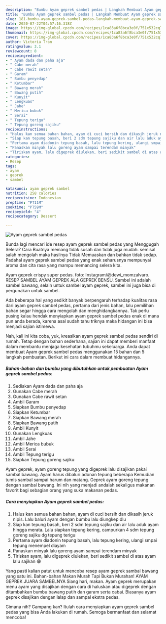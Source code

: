 ```yaml
---
description: "Bumbu Ayam geprek sambel pedas | Langkah Membuat Ayam geprek sambel pedas Yang Sempurna"
title: "Bumbu Ayam geprek sambel pedas | Langkah Membuat Ayam geprek sambel pedas Yang Sempurna"
slug: 181-bumbu-ayam-geprek-sambel-pedas-langkah-membuat-ayam-geprek-sambel-pedas-yang-sempurna
date: 2020-07-22T04:57:16.318Z
image: https://img-global.cpcdn.com/recipes/1ca83a6f8bca3e0f/751x532cq70/ayam-geprek-sambel-pedas-foto-resep-utama.jpg
thumbnail: https://img-global.cpcdn.com/recipes/1ca83a6f8bca3e0f/751x532cq70/ayam-geprek-sambel-pedas-foto-resep-utama.jpg
cover: https://img-global.cpcdn.com/recipes/1ca83a6f8bca3e0f/751x532cq70/ayam-geprek-sambel-pedas-foto-resep-utama.jpg
author: Victoria Tran
ratingvalue: 3.1
reviewcount: 8
recipeingredient:
- " Ayam dada dan paha aja"
- " Cabe merah"
- " Cabe rawit setan"
- " Garam"
- " Bumbu penyedap"
- " Ketumbar"
- " Bawang merah"
- " Bawang putih"
- " Kunyit"
- " Lengkuas"
- " Jahe"
- " Merica bubuk"
- " Serai"
- " Tepung terigu"
- " Tepung goreng sajiku"
recipeinstructions:
- "Halus kan semua bahan bahan, ayam di cuci bersih dan dikasih jeruk nipis. Lalu baluri ayam dengan bumbu lalu diungkep dlu"
- "Siap kan tepung basah, beri 2 sdm tepung sajiku dan air lalu aduk ayam hingga merata. Lalu siapkan tepung kering, campurkan 4 sdm tepung goreng sajiku dg tepung terigu"
- "Pertama ayam diadonin tepung basah, lalu tepung kering, ulangi smpai tepung menempel diayam"
- "Panaskan minyak lalu goreng ayam sampai terendam minyak"
- "Tiriskan ayam, lalu digeprek diulekan, beri sedikit sambel di atas ayam lalu sajikan 😁"
categories:
- Resep
tags:
- ayam
- geprek
- sambel

katakunci: ayam geprek sambel 
nutrition: 258 calories
recipecuisine: Indonesian
preptime: "PT11M"
cooktime: "PT59M"
recipeyield: "4"
recipecategory: Dessert

---
```



![Ayam geprek sambel pedas](https://img-global.cpcdn.com/recipes/1ca83a6f8bca3e0f/751x532cq70/ayam-geprek-sambel-pedas-foto-resep-utama.jpg)

Bunda lagi mencari ide resep ayam geprek sambel pedas yang Menggugah Selera? Cara Buatnya memang tidak susah dan tidak juga mudah. semisal salah mengolah maka hasilnya Tidak Memuaskan dan bahkan tidak sedap. Padahal ayam geprek sambel pedas yang enak seharusnya mempunyai aroma dan cita rasa yang mampu memancing selera kita.

Ayam geprek crispy super pedas. foto: Instagram/@dewi_momzalvaro. RESEP SAMBEL AYAM GEPREK ALA GEPREK BENSU. Sambel ini adalah sambel bawang, selain untuk sambel ayam geprek, sambel ini juga bisa di pergunakan untuk sambel.

Ada beberapa hal yang sedikit banyak berpengaruh terhadap kualitas rasa dari ayam geprek sambel pedas, pertama dari jenis bahan, lalu pemilihan bahan segar hingga cara mengolah dan menghidangkannya. Tak perlu pusing kalau hendak menyiapkan ayam geprek sambel pedas enak di mana pun anda berada, karena asal sudah tahu triknya maka hidangan ini bisa menjadi sajian istimewa.


Nah, kali ini kita coba, yuk, kreasikan ayam geprek sambel pedas sendiri di rumah. Tetap dengan bahan sederhana, sajian ini dapat memberi manfaat dalam membantu menjaga kesehatan tubuhmu sekeluarga. Anda dapat membuat Ayam geprek sambel pedas menggunakan 15 bahan dan 5 langkah pembuatan. Berikut ini cara dalam membuat hidangannya.

<!--inarticleads1-->

##### Bahan-bahan dan bumbu yang dibutuhkan untuk pembuatan Ayam geprek sambel pedas:

1. Sediakan  Ayam dada dan paha aja
1. Gunakan  Cabe merah
1. Gunakan  Cabe rawit setan
1. Ambil  Garam
1. Siapkan  Bumbu penyedap
1. Siapkan  Ketumbar
1. Siapkan  Bawang merah
1. Siapkan  Bawang putih
1. Ambil  Kunyit
1. Gunakan  Lengkuas
1. Ambil  Jahe
1. Ambil  Merica bubuk
1. Ambil  Serai
1. Ambil  Tepung terigu
1. Siapkan  Tepung goreng sajiku


Ayam geprek, ayam goreng tepung yang digeprek lalu disajikan pakai sambal bawang. Ayam harus dibaluri adonan tepung beberapa Kemudian tumis sambal sampai harum dan matang. Geprek ayam goreng tepung dengan sambal bawang. Ini nih yang menjadi andalah sekaligus makanan favorit bagi sebagian orang yang suka makanan pedas. 

<!--inarticleads2-->

##### Cara menyiapkan Ayam geprek sambel pedas:

1. Halus kan semua bahan bahan, ayam di cuci bersih dan dikasih jeruk nipis. Lalu baluri ayam dengan bumbu lalu diungkep dlu
1. Siap kan tepung basah, beri 2 sdm tepung sajiku dan air lalu aduk ayam hingga merata. Lalu siapkan tepung kering, campurkan 4 sdm tepung goreng sajiku dg tepung terigu
1. Pertama ayam diadonin tepung basah, lalu tepung kering, ulangi smpai tepung menempel diayam
1. Panaskan minyak lalu goreng ayam sampai terendam minyak
1. Tiriskan ayam, lalu digeprek diulekan, beri sedikit sambel di atas ayam lalu sajikan 😁


Yang pasti kalian patut untuk mencoba resep ayam geprek sambal bawang yang satu ini. Bahan-bahan Makan Murah Tapi Bukan Murahan! AYAM GEPREK JUARA SAMBELNYA Siang hari, makan. Ayam geprek merupakan menu ayam yang disajikan dengan cara di haluskan atau digeprek dengan ditambahkan bumbu bawang putih dan garam serta cabai. Biasanya ayam geprek disajikan dengan lalap dan sampal ekstra pedas. 

Gimana nih? Gampang kan? Itulah cara menyiapkan ayam geprek sambel pedas yang bisa Anda lakukan di rumah. Semoga bermanfaat dan selamat mencoba!
